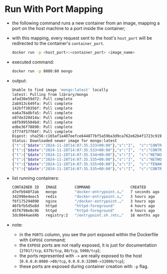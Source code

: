 # Run With Port Mapping

- the following command runs a new container from an image, mapping a port on the host machine to a port inside the container;
- with this mapping, every request sent to the host's `host_port` will be redirected to the container's `container_port`.

    ```bash
    docker run -p <host_port>:<container_port> <image_name>
    ```

- executed command:

    ```bash
    docker run -p 8080:80 mongo
    ```

- output:

    ```bash
    Unable to find image 'mongo:latest' locally
    latest: Pulling from library/mongo
    afad30e59d72: Pull complete 
    2ab913c649fa: Pull complete 
    142bff30356f: Pull complete 
    ea6a78a8bfa5: Pull complete 
    e87de320d14a: Pull complete 
    e8fb995504bd: Pull complete 
    edbe36f78898: Pull complete 
    1f774f57f04f: Pull complete 
    Digest: sha256:c165af1a407eefce644877bf5a59ba3d9ca762e62b4f1723c919dc08dc32f4d0
    Status: Downloaded newer image for mongo:latest
    {"t":{"$date":"2024-11-28T14:07:35.533+00:00"},"s":"I",  "c":"CONTROL",  "id":23285,   "ctx":"main","msg":"Automatically disabling TLS 1.0, to force-enable TLS 1.0 specify --sslDisabledProtocols 'none'"}
    {"t":{"$date":"2024-11-28T14:07:35.533+00:00"},"s":"I",  "c":"CONTROL",  "id":5945603, "ctx":"main","msg":"Multi threading initialized"}
    {"t":{"$date":"2024-11-28T14:07:35.534+00:00"},"s":"I",  "c":"NETWORK",  "id":4648601, "ctx":"main","msg":"Implicit TCP FastOpen unavailable. If TCP FastOpen is required, set at least one of the related parameters","attr":{"relatedParameters":["tcpFastOpenServer","tcpFastOpenClient","tcpFastOpenQueueSize"]}}
    {"t":{"$date":"2024-11-28T14:07:35.535+00:00"},"s":"I",  "c":"NETWORK",  "id":4915701, "ctx":"main","msg":"Initialized wire specification","attr":{"spec":{"incomingExternalClient":{"minWireVersion":0,"maxWireVersion":25},"incomingInternalClient":{"minWireVersion":0,"maxWireVersion":25},"outgoing":{"minWireVersion":6,"maxWireVersion":25},"isInternalClient":true}}}
    {"t":{"$date":"2024-11-28T14:07:35.535+00:00"},"s":"I",  "c":"TENANT_M", "id":7091600, "ctx":"main","msg":"Starting TenantMigrationAccessBlockerRegistry"}
    {"t":{"$date":"2024-11-28T14:07:35.535+00:00"},"s":"I",  "c":"CONTROL",  "id":4615611, "ctx":"initandlisten","msg":"MongoDB starting","attr":{"pid":1,"port":27017,"dbPath":"/data/db","architecture":"64-bit","host":"d7efb948f2ab"}}
    ```

- list running containers:

    ```bash
    CONTAINER ID   IMAGE        COMMAND                  CREATED         STATUS         PORTS                                NAMES
    d7efb948f2ab   mongo        "docker-entrypoint.s…"   7 seconds ago   Up 6 seconds   27017/tcp, 0.0.0.0:8080->80/tcp      romantic_brown
    342998e4eec5   redis        "docker-entrypoint.s…"   3 hours ago     Up 3 hours     6379/tcp                             ecstatic_leakey
    f6f175294090   nginx        "/docker-entrypoint.…"   3 hours ago     Up 3 hours     80/tcp                               intelligent_lewin
    46fbfb5d5e8d   httpd        "httpd-foreground"       4 hours ago     Up 4 hours     80/tcp                               dreamy_matsumoto
    45f6798e8c9b   httpd        "httpd-foreground"       4 hours ago     Up 4 hours     80/tcp                               pedantic_payne
    3dc0044aed4b   registry:2   "/entrypoint.sh /etc…"   16 months ago   Up 5 hours     5000/tcp, 0.0.0.0:32000->32000/tcp   registry
    ```

- note: 
  - in the `PORTS` column, you see the port exposed within the Dockerfile with `EXPOSE` command;
  - the `EXPOSE` ports are not really exposed, it is just for documentation (`27017/tcp`, `6379/tcp`, `80/tcp`, `5000/tcp`);
  - the ports represented with `->` are really exposed to the host (`0.0.0.0:8080->80/tcp`, `0.0.0.0:32000->32000/tcp`);
  - these ports are exposed during container creation with `-p` flag.
